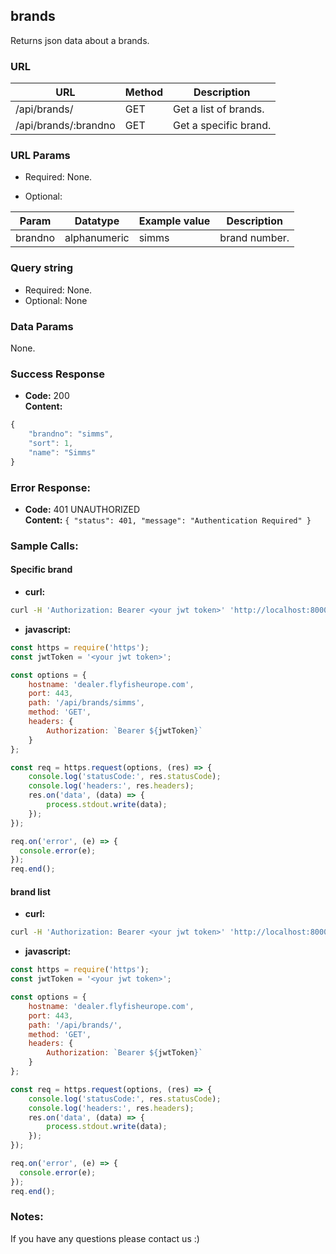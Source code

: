 ## brands

Returns json data about a brands.

### URL

| URL                         | Method | Description
|-----------------------------|--------|----------------------------
| /api/brands/                | GET    | Get a list of brands.
| /api/brands/:brandno        | GET    | Get a specific brand.


### URL Params

- Required:
    None.

- Optional:

| Param      | Datatype     | Example value | Description
|------------|--------------|---------------|---------------------------------------
| brandno    | alphanumeric | simms         | brand number.


### Query string

- Required:
    None.
- Optional:
    None


### Data Params

None.


### Success Response

  * __Code:__ 200   
    __Content:__
```javascript
{
    "brandno": "simms",
    "sort": 1,
    "name": "Simms"
}    
```
### Error Response:

  * **Code:** 401 UNAUTHORIZED   
    **Content:** `{ "status": 401, "message": "Authentication Required" }`


### Sample Calls:

#### Specific brand

* __curl:__
```bash
curl -H 'Authorization: Bearer <your jwt token>' 'http://localhost:8000/api/brands/simms'
```

* __javascript:__

```javascript
const https = require('https');
const jwtToken = '<your jwt token>';

const options = {
    hostname: 'dealer.flyfisheurope.com',
    port: 443,
    path: '/api/brands/simms',
    method: 'GET',
    headers: {
        Authorization: `Bearer ${jwtToken}`
    }
};

const req = https.request(options, (res) => {
    console.log('statusCode:', res.statusCode);
    console.log('headers:', res.headers);
    res.on('data', (data) => {
        process.stdout.write(data);
    });
});

req.on('error', (e) => {
  console.error(e);
});
req.end();
```

#### brand list

  * __curl:__
```bash
curl -H 'Authorization: Bearer <your jwt token>' 'http://localhost:8000/api/brands/'
```

* __javascript:__

```javascript
const https = require('https');
const jwtToken = '<your jwt token>';

const options = {
    hostname: 'dealer.flyfisheurope.com',
    port: 443,
    path: '/api/brands/',
    method: 'GET',
    headers: {
        Authorization: `Bearer ${jwtToken}`
    }
};

const req = https.request(options, (res) => {
    console.log('statusCode:', res.statusCode);
    console.log('headers:', res.headers);
    res.on('data', (data) => {
        process.stdout.write(data);
    });
});

req.on('error', (e) => {
  console.error(e);
});
req.end();
```


### Notes:

If you have any questions please contact us :)
